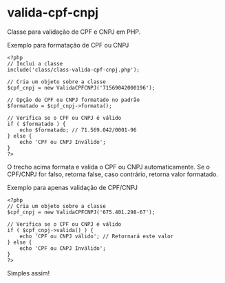 valida-cpf-cnpj
===============

Classe para validação de CPF e CNPJ em PHP.

Exemplo para formatação de CPF ou CNPJ

```
<?php
// Inclui a classe
include('class/class-valida-cpf-cnpj.php');

// Cria um objeto sobre a classe
$cpf_cnpj = new ValidaCPFCNPJ('71569042000196');

// Opção de CPF ou CNPJ formatado no padrão
$formatado = $cpf_cnpj->formata();

// Verifica se o CPF ou CNPJ é válido
if ( $formatado ) {
	echo $formatado; // 71.569.042/0001-96
} else {
	echo 'CPF ou CNPJ Inválido';
}
?>
```

O trecho acima formata e valida o CPF ou CNPJ automaticamente. 
Se o CPF/CNPJ for falso, retorna false, caso contrário, retorna
valor formatado.

Exemplo para apenas validação de CPF/CNPJ

```
<?php
// Cria um objeto sobre a classe
$cpf_cnpj = new ValidaCPFCNPJ('675.401.298-67');

// Verifica se o CPF ou CNPJ é válido
if ( $cpf_cnpj->valida() ) {
	echo 'CPF ou CNPJ válido'; // Retornará este valor
} else {
	echo 'CPF ou CNPJ Inválido';
}
?>
```

Simples assim!


